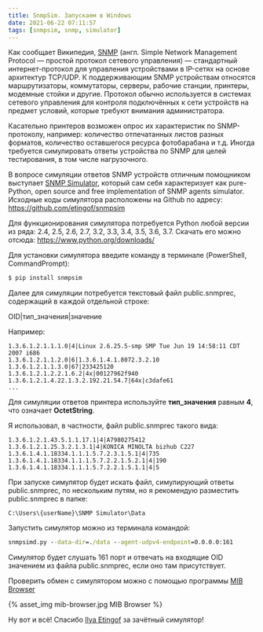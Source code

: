 ```yaml
---
title: SnmpSim. Запускаем в Windows
date: 2021-06-22 07:11:57
tags: [snmpsim, snmp, simulator]
---
```


Как сообщает Википедия, [SNMP](https://ru.wikipedia.org/wiki/SNMP) (англ. Simple Network Management Protocol — простой протокол сетевого управления) — стандартный интернет-протокол для управления устройствами в IP-сетях на основе архитектур TCP/UDP. К поддерживающим SNMP устройствам относятся маршрутизаторы, коммутаторы, серверы, рабочие станции, принтеры, модемные стойки и другие. Протокол обычно используется в системах сетевого управления для контроля подключённых к сети устройств на предмет условий, которые требуют внимания администратора.

Касательно принтеров возможен опрос их характеристик по SNMP-протоколу, например: количество отпечатанных листов разных форматов, количество оставшегося ресурса фотобарабана и т.д. 
Иногда требуется симулировать ответы устройства по SNMP для целей тестирования, в том числе нагрузочного.

В вопросе симуляции ответов SNMP устройств отличным помощником выступает [SNMP Simulator](https://github.com/etingof/snmpsim), который сам себя характеризует как pure-Python, open source and free implementation of SNMP agents simulator. Исходные коды симулятора расположены на Github по адресу: https://github.com/etingof/snmpsim

Для функционирования симулятора потребуется Python любой версии из ряда: 2.4, 2.5, 2.6, 2.7, 3.2, 3.3, 3.4, 3.5, 3.6, 3.7. Скачать его можно отсюда: https://www.python.org/downloads/

Для установки симулятора введите команду в терминале (PowerShell, CommandPrompt):
``` powershell
$ pip install snmpsim
```

Далее для симуляции потребуется текстовый файл public.snmprec, содержащий в каждой отдельной строке:

OID|тип_значения|значение

Например:
```
1.3.6.1.2.1.1.1.0|4|Linux 2.6.25.5-smp SMP Tue Jun 19 14:58:11 CDT 2007 i686
1.3.6.1.2.1.1.2.0|6|1.3.6.1.4.1.8072.3.2.10
1.3.6.1.2.1.1.3.0|67|233425120
1.3.6.1.2.1.2.2.1.6.2|4x|00127962f940
1.3.6.1.2.1.4.22.1.3.2.192.21.54.7|64x|c3dafe61
...
```

Для симуляции ответов принтера используйте **тип_значения** равным **4**, что означает **OctetString**.

Я использовал, в частности, файл public.snmprec такого вида:
```
1.3.6.1.2.1.43.5.1.1.17.1|4|A7980275412
1.3.6.1.2.1.25.3.2.1.3.1|4|KONICA MINOLTA bizhub C227
1.3.6.1.4.1.18334.1.1.1.5.7.2.3.1.5.1|4|735
1.3.6.1.4.1.18334.1.1.1.5.7.2.2.1.5.2.1|4|190
1.3.6.1.4.1.18334.1.1.1.5.7.2.2.1.5.1.1|4|5
```

При запуске симулятор будет искать файл, симулирующий ответы public.snmprec, по нескольким путям, но я рекомендую разместить public.snmprec в папке: 
```
C:\Users\{userName}\SNMP Simulator\Data
```

Запустить симулятор можно из терминала командой:
``` cmd
snmpsimd.py --data-dir=./data --agent-udpv4-endpoint=0.0.0.0:161
```

Симулятор будет слушать 161 порт и отвечать на входящие OID значением из файла public.snmprec, если оно там присутствует.

Проверить обмен с симулятором можно с помощью программы [MIB Browser](https://www.ireasoning.com/mibbrowser.shtml)

{% asset_img mib-browser.jpg MIB Browser %}

Ну вот и всё! Спасибо [Ilya Etingof](mailto:etingof@gmail.com) за зачётный симулятор!
